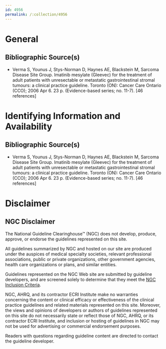 ```yaml
---
id: 4956
permalink: /:collection/4956
---
```


# General

## Bibliographic Source(s)

- Verma S, Younus J, Stys-Norman D, Haynes AE, Blackstein M, Sarcoma Disease Site Group. Imatinib mesylate (Gleevec) for the treatment of adult patients with unresectable or metastatic gastrointestinal stromal tumours: a clinical practice guideline. Toronto (ON): Cancer Care Ontario (CCO); 2006 Apr 6. 23 p. (Evidence-based series; no. 11-7). [46 references]

# Identifying Information and Availability

## Bibliographic Source(s)

- Verma S, Younus J, Stys-Norman D, Haynes AE, Blackstein M, Sarcoma Disease Site Group. Imatinib mesylate (Gleevec) for the treatment of adult patients with unresectable or metastatic gastrointestinal stromal tumours: a clinical practice guideline. Toronto (ON): Cancer Care Ontario (CCO); 2006 Apr 6. 23 p. (Evidence-based series; no. 11-7). [46 references]

# Disclaimer

## NGC Disclaimer

The National Guideline Clearinghouse™ (NGC) does not develop, produce, approve, or endorse the guidelines represented on this site.

All guidelines summarized by NGC and hosted on our site are produced under the auspices of medical specialty societies, relevant professional associations, public or private organizations, other government agencies, health care organizations or plans, and similar entities.

Guidelines represented on the NGC Web site are submitted by guideline developers, and are screened solely to determine that they meet the [NGC Inclusion Criteria](/help-and-about/summaries/inclusion-criteria).

NGC, AHRQ, and its contractor ECRI Institute make no warranties concerning the content or clinical efficacy or effectiveness of the clinical practice guidelines and related materials represented on this site. Moreover, the views and opinions of developers or authors of guidelines represented on this site do not necessarily state or reflect those of NGC, AHRQ, or its contractor ECRI Institute, and inclusion or hosting of guidelines in NGC may not be used for advertising or commercial endorsement purposes.

Readers with questions regarding guideline content are directed to contact the guideline developer.

